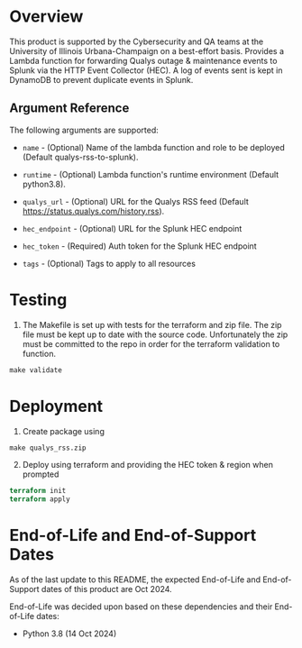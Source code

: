 # Overview

This product is supported by the Cybersecurity and QA teams at the University of Illinois Urbana-Champaign on a best-effort basis. Provides a Lambda function for forwarding Qualys outage & maintenance events to Splunk via the HTTP Event Collector (HEC). A log of events sent is kept in DynamoDB to prevent duplicate events in Splunk.

## Argument Reference

The following arguments are supported:

- `name` - (Optional) Name of the lambda function and role
  to be deployed (Default qualys-rss-to-splunk).

- `runtime` - (Optional) Lambda function's runtime environment
  (Default python3.8).

- `qualys_url` - (Optional) URL for the Qualys RSS feed
  (Default https://status.qualys.com/history.rss).

- `hec_endpoint` - (Optional) URL for the Splunk HEC endpoint

- `hec_token` - (Required) Auth token for the Splunk HEC endpoint

- `tags` - (Optional) Tags to apply to all resources

# Testing

1. The Makefile is set up with tests for the terraform and zip file. The zip file must be kept up to date with the source code. Unfortunately the zip must be committed to the repo in order for the terraform validation to function.

```Makefile
make validate
```

# Deployment

1. Create package using

```Makefile
make qualys_rss.zip
```

2. Deploy using terraform and providing the HEC token & region when prompted

```Terraform
terraform init
terraform apply
```

# End-of-Life and End-of-Support Dates

As of the last update to this README, the expected End-of-Life and End-of-Support dates of this product are Oct 2024.

End-of-Life was decided upon based on these dependencies and their End-of-Life dates:

- Python 3.8 (14 Oct 2024)
